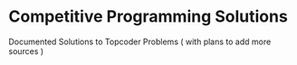 # Competitive Programming Solutions
Documented Solutions to Topcoder Problems
( with plans to add more sources )
